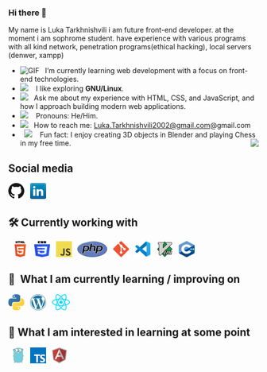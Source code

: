 <base target="_blank">

### Hi there 👋
 My name is Luka Tarkhnishvili i am future front-end developer. at the moment i am sophrome student. have experience with various programs with all kind network, penetration programs(ethical hacking), local servers (denwer, xampp)
- <img alt="GIF" src="https://github.com/SukLearnH90a/SukLearnH90a/blob/main/icons/Developer.gif" width="25" /> &nbsp; I’m currently learning web development with a focus on front-end technologies. <br>
- <img src="https://github.com/SukLearnH90a/SukLearnH90a/blob/main/icons/hyperkitty.gif?raw=true" width="20" />&nbsp;&nbsp;&nbsp; I like exploring **GNU/Linux**. <br>
- <img src="https://github.com/SukLearnH90a/SukLearnH90a/blob/main/icons/message.gif?raw=true" width="25" />&nbsp;&nbsp; Ask me about my experience with HTML, CSS, and JavaScript, and how I approach building modern web applications. <br>
- <img src="https://github.com/SukLearnH90a/SukLearnH90a/blob/main/icons/smile.gif?raw=true" width="20" />&nbsp;&nbsp;&nbsp; Pronouns: He/Him. <br>
- <img src="https://github.com/SukLearnH90a/SukLearnH90a/blob/main/icons/letterbox.gif?raw=true" width="25" /> &nbsp; How to reach me: Luka.Tarkhnishvili2002@gmail.com@gmail.com<br>
- &nbsp;&nbsp;<img src="https://github.com/SukLearnH90a/SukLearnH90a/blob/main/icons/lightning.gif?raw=true" width="12" />&nbsp;&nbsp;&nbsp;&nbsp;Fun fact: I enjoy creating 3D objects in Blender and playing Chess in my free time.  <img align="right" src="https://profile-counter.glitch.me/SukLearnH90a/count.svg" />

<!-- - 🌱 I’m currently learning web development with a focus on front-end technologies.
- 👯 I’m looking to collaborate on open-source projects related to web development or UI/UX design.
- 🤔 I'm looking for help with improving my skills in JavaScript and responsive web design.
- 💬 Ask me about Ask me about my experience with HTML, CSS, and JavaScript, and how I approach building modern web applications.
- 📫 How to reach me: Luka.Tarkhnishvili2002@gmail.com@gmail.com
- 😄 Pronouns: He/Him
- ⚡ Fun fact: I enjoy creating 3D objects in Blender and playing Chess in my free time. -->
 ## Social media
   [![GitHub](icons/github.png)](https://github.com/SukLearnH90a)
   &nbsp;
   [![LinkedIn](icons/linkedin.png)](https://www.linkedin.com/in/luka-tarkhnishvili/)
   &nbsp;
<!--    <a href="https://github.com/SukLearnH90a/" title="Github"><img src="icons/github.png" alt="Github Icon"></a>
   &nbsp;
   <a href="https://www.linkedin.com/in/luka-tarkhnishvili/" title="linkedin"><img src="icons/linkedin.png" alt="linkedin Icon"></a>
   &nbsp; -->
 ## 🛠 Currently working with
   &nbsp;
   <a href="https://html.com/" title="HTML"><img src="icons/HTML5.png" alt="HTML Icon"></a>
   &nbsp;
   <a href="https://developer.mozilla.org/en-US/docs/Web/CSS" title="CSS"><img src="icons/CSS3.png" alt="CSS Icon"></a>
   &nbsp;
   <a href="https://www.javascript.com/" title="JS"><img src="icons/javascript.png" alt="JS Icon"></a>
   &nbsp;
   <a href="https://www.php.net/" title="PHP"><img src="icons/php.png" alt="PHP Icon"></a>
   &nbsp;
   <a href="https://git-scm.com/" title="Git"><img src="icons/git.png" alt="Git Icon"></a>
   &nbsp;
   <a href="https://code.visualstudio.com/" title="Visualstudio"><img src="icons/vscode.png" alt="Visualstudio Icon"></a>
   &nbsp;
   <a href="https://github.com/vim/vim" title="Vim"><img src="icons/vim.png" alt="Vim Icon"></a>
   &nbsp; 
   <a href="https://cplusplus.com/" title="C++"><img src="icons/Cpp.png" alt="C++ Icon"></a>
   &nbsp; 
## 📖  What I am currently learning / improving on
   <a href="https://www.python.org/" title="Python"><img src="icons/python.png" alt="Python Icon"></a>
   &nbsp;
   <a href="https://wordpress.com/" title="Wordpress"><img src="icons/wordpress.png" alt="Wordpress Icon"></a>
   &nbsp;
   <a href="https://react.dev/" title="React"><img src="icons/react.png" alt="React Icon"></a>
   &nbsp;

   
## 👾  What I am interested in learning at some point
   &nbsp;
   <a href="https://go.dev/" title="GoLang"><img src="icons/golang.png" alt="Golang Icon"></a>
   &nbsp;
   <a href="https://www.typescriptlang.org/" title="Typescript"><img src="icons/typescript.png" alt="Typescript Icon"></a>
   &nbsp;
   <a href="https://angular.io/" title="Angular"><img src="icons/angular.png" alt="Angular Icon"></a>
   &nbsp;

